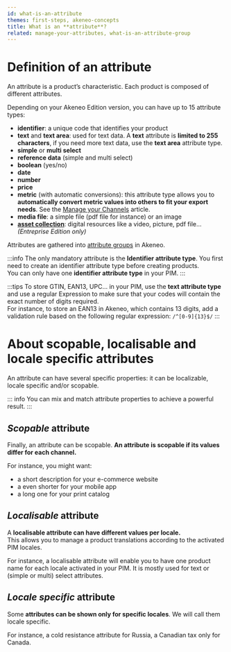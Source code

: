 ```yaml
---
id: what-is-an-attribute
themes: first-steps, akeneo-concepts
title: What is an **attribute**?
related: manage-your-attributes, what-is-an-attribute-group
---
```


# Definition of an attribute

An attribute is a product’s characteristic. Each product is composed of different attributes.

Depending on your Akeneo Edition version, you can have up to 15 attribute types:
- **identifier**: a unique code that identifies your product
- **text** and **text area**: used for text data. A **text** attribute is **limited to 255 characters**, if you need more text data, use the **text area** attribute type.
- **simple** or **multi select**
- **reference data** (simple and multi select)
- **boolean** (yes/no)
- **date**
- **number**
- **price**
- **metric** (with automatic conversions): this attribute type allows you to **automatically convert metric values into others to fit your export needs**. See the [Manage your Channels](/articles/manage-your-channels.html#create-a-channel) article.
- **media file**: a simple file (pdf file for instance) or an image
- **[asset collection](/articles/work-with-assets.html)**: digital resources like a video, picture, pdf file... _(Entreprise Edition only)_

Attributes are gathered into [attribute groups](/articles/what-is-an-attribute-group.html) in Akeneo.

:::info
The only mandatory attribute is the **Identifier attribute type**. You first need to create an identifier attribute type before creating products.    
You can only have one **identifier attribute type** in your PIM.
:::


:::tips
To store GTIN, EAN13, UPC… in your PIM, use the **text attribute type** and use a regular Expression to make sure that your codes will contain the exact number of digits required.  
For instance, to store an EAN13 in Akeneo, which contains 13 digits, add a validation rule based on the following regular expression: `/^[0-9]{13}$/`
:::


# About scopable, localisable and locale specific attributes

An attribute can have several specific properties: it can be localizable, locale specific and/or scopable.

::: info
You can mix and match attribute properties to achieve a powerful result.
:::

## _Scopable_ attribute

Finally, an attribute can be scopable. **An attribute is scopable if its values differ for each channel.**

For instance, you might want:
- a short description for your e-commerce website
- a even shorter for your mobile app
- a long one for your print catalog

## _Localisable_ attribute

A **localisable attribute can have different values per locale.**  
This allows you to manage a product translations according to the activated PIM locales.  

For instance, a localisable attribute will enable you to have one product name for each locale activated in your PIM. It is mostly used for text or (simple or multi) select attributes.

## _Locale specific_ attribute

Some **attributes can be shown only for specific locales**. We will call them locale specific.

For instance, a cold resistance attribute for Russia, a Canadian tax only for Canada.
